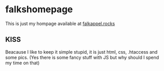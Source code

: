 # falkshomepage
This is just my hompage available at [falkappel.rocks](https://falkappel.rocks)

## KISS
Beacause I like to keep it simple stupid, it is just html, css, .htaccess and some pics. (Yes there is some fancy stuff with JS but why should I spend my time on that)
